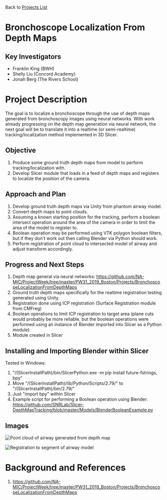 Back to [Projects List](../../README.md#ProjectsList)

# Bronchoscope Localization From Depth Maps

## Key Investigators
- Franklin King (BWH)
- Shelly Liu (Concord Academy)
- Jonah Berg (The Rivers School)

# Project Description

<!--   -->
The goal is to localize a bronchoscope through the use of depth maps generated from bronchoscopy images using neural networks. With work already progressing on the depth map generation via neural network, the next goal will be to translate it into a realtime (or semi-realtime) tracking/localization method implemented in 3D Slicer.

## Objective

<!-- What we would like to achieve in this project is to be able to localize bronchoscopy images to the CT scan of the lung. -->

1. Produce some ground truth depth maps from model to perform tracking/localization with.
2. Develop Slicer module that loads in a feed of depth maps and registers to localize the position of the camera.

## Approach and Plan

1. Develop ground truth depth maps via Unity from phantom airway model.
2. Convert depth maps to point clouds.
3. Assuming a known starting position for the tracking, perform a boolean intersect operation around the area of the camera in order to limit the area of the model to register to.
4. Boolean operation may be performed using VTK polygon boolean filters, but if they don't work out then calling Blender via Python should work.
5. Perform registration of point cloud to intersected model of airway and adjust transform accordingly.

## Progress and Next Steps

1. Depth map general via neural networks: https://github.com/NA-MIC/ProjectWeek/tree/master/PW31_2019_Boston/Projects/BronchoscopeLocalizationFromDepthMaps
2. Ground truth depth maps specifically for the realtime registration testing generated using Unity.
3. Registration done using ICP registration (Surface Registration module from CMFreg)
4. Boolean operations to limit ICP registration to target area (plane cuts would probably be more reliable, but the boolean operations were performed using an instance of Blender imported into Slicer as a Python module)
5. Module created in Slicer 

## Installing and Importing Blender within Slicer

Tested in Windows:
1. "/(SlicerInstallPath)/bin/SlicerPython.exe -m pip install future-fstrings, bpy"
2. Move "/(SlicerInstallPath)/lib/Python/Scripts/2.79/" to "/(SlicerInstallPath)/bin/2.79/"
3. Just "import bpy" within Slicer
4. Example script for performing a Boolean operation using Blender: https://github.com/SNRLab/Slicer-DepthMapTracking/blob/master/Models/BlenderBooleanExample.py

## Images
![Point cloud of airway generated from depth map](https://raw.githubusercontent.com/NA-MIC/ProjectWeek/master/PW31_2019_Boston/Projects/BronchoscopeLocalizationFromDepthMaps/Example1.png)

![Registration to segment of airway model](https://raw.githubusercontent.com/NA-MIC/ProjectWeek/master/PW31_2019_Boston/Projects/BronchoscopeLocalizationFromDepthMaps/Example3.png)

# Background and References

1. https://github.com/NA-MIC/ProjectWeek/tree/master/PW31_2019_Boston/Projects/BronchoscopeLocalizationFromDepthMaps

